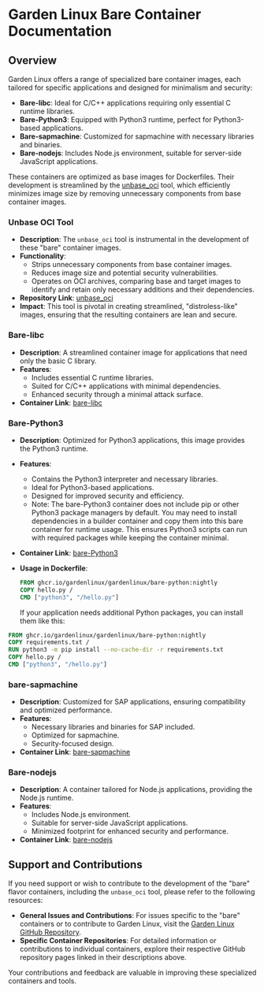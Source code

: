 # Garden Linux Bare Container Documentation

## Overview
Garden Linux offers a range of specialized bare container images, each tailored for specific applications and designed for minimalism and security:

- **Bare-libc**: Ideal for C/C++ applications requiring only essential C runtime libraries.
- **Bare-Python3**: Equipped with Python3 runtime, perfect for Python3-based applications.
- **Bare-sapmachine**: Customized for sapmachine with necessary libraries and binaries.
- **Bare-nodejs**: Includes Node.js environment, suitable for server-side JavaScript applications.

These containers are optimized as base images for Dockerfiles. 
Their development is streamlined by the [unbase_oci](https://github.com/gardenlinux/unbase_oci) tool, which efficiently minimizes image size by removing unnecessary components from base container images.

### Unbase OCI Tool
- **Description**: The `unbase_oci` tool is instrumental in the development of these "bare" container images. 
- **Functionality**:
  - Strips unnecessary components from base container images.
  - Reduces image size and potential security vulnerabilities.
  - Operates on OCI archives, comparing base and target images to identify and retain only necessary additions and their dependencies.
- **Repository Link**: [unbase_oci](https://github.com/gardenlinux/unbase_oci)
- **Impact**: This tool is pivotal in creating streamlined, "distroless-like" images, ensuring that the resulting containers are lean and secure.

### Bare-libc
- **Description**: A streamlined container image for applications that need only the basic C library.
- **Features**:
  - Includes essential C runtime libraries.
  - Suited for C/C++ applications with minimal dependencies.
  - Enhanced security through a minimal attack surface.
- **Container Link**: [bare-libc](https://github.com/orgs/gardenlinux/packages/container/package/gardenlinux%2Fbare-libc)

### Bare-Python3
- **Description**: Optimized for Python3 applications, this image provides the Python3 runtime.
- **Features**:
  - Contains the Python3 interpreter and necessary libraries.
  - Ideal for Python3-based applications.
  - Designed for improved security and efficiency.
  - Note: The bare-Python3 container does not include pip or other Python3 package managers by default. You may need to install dependencies in a builder container and copy them into this bare container for runtime usage. This ensures Python3 scripts can run with required packages while keeping the container minimal.

- **Container Link**: [bare-Python3](https://github.com/orgs/gardenlinux/packages/container/package/gardenlinux%2Fbare-Python3)
- **Usage in Dockerfile**:
  ```Dockerfile
  FROM ghcr.io/gardenlinux/gardenlinux/bare-python:nightly
  COPY hello.py /
  CMD ["python3", "/hello.py"]
  ```
  If your application needs additional Python packages, you can install them like this:
```Dockerfile
FROM ghcr.io/gardenlinux/gardenlinux/bare-python:nightly
COPY requirements.txt /
RUN python3 -m pip install --no-cache-dir -r requirements.txt
COPY hello.py /
CMD ["python3", "/hello.py"]
 ```

### bare-sapmachine
- **Description**: Customized for SAP applications, ensuring compatibility and optimized performance.
- **Features**:
  - Necessary libraries and binaries for SAP included.
  - Optimized for sapmachine.
  - Security-focused design.
- **Container Link**: [bare-sapmachine](https://github.com/orgs/gardenlinux/packages/container/package/gardenlinux%2Fbare-sapmachine)

### Bare-nodejs
- **Description**: A container tailored for Node.js applications, providing the Node.js runtime.
- **Features**:
  - Includes Node.js environment.
  - Suitable for server-side JavaScript applications.
  - Minimized footprint for enhanced security and performance.
- **Container Link**: [bare-nodejs](https://github.com/orgs/gardenlinux/packages/container/package/gardenlinux%2Fbare-nodejs)


## Support and Contributions

If you need support or wish to contribute to the development of the "bare" flavor containers, including the `unbase_oci` tool, please refer to the following resources:

- **General Issues and Contributions**: For issues specific to the "bare" containers or to contribute to Garden Linux, visit the [Garden Linux GitHub Repository](https://github.com/gardenlinux/gardenlinux/pulls).
- **Specific Container Repositories**: For detailed information or contributions to individual containers, explore their respective GitHub repository pages linked in their descriptions above.

Your contributions and feedback are valuable in improving these specialized containers and tools.
